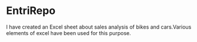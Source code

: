 # EntriRepo
I have created an Excel sheet about sales analysis of bikes and cars.Various elements of excel have been used for this purpose.

